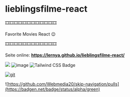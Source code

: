 # lieblingsfilme-react

🎞️🎞️🎞️🎞️🎞️🎞️🎞️🎞️🎞️🎞️🎞️🎞️

Favorite Movies React 😉

🎞️🎞️🎞️🎞️🎞️🎞️🎞️🎞️🎞️🎞️🎞️🎞️

Seite online: **https://lernya.github.io/lieblingsfilme-react/**





<img src="https://img.shields.io/badge/HTML5-E34F26?style=for-the-badge&logo=html5&logoColor=white" />  ![image](https://img.shields.io/badge/CSS3-1572B6?style=for-the-badge&logo=css3&logoColor=white)    ![Tailwind CSS Badge](https://img.shields.io/badge/Tailwind%20CSS-06B6D4?style=for-the-badge&logo=tailwindcss&logoColor=fff)

[![git](https://badgen.net/badge/icon/git?icon=git&label)](https://git-scm.com)

![https://github.com/Webmedia20/skip-navigation/pulls](https://badgen.net/badge/status/alpha/green)
